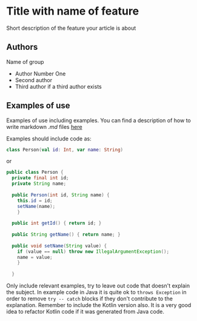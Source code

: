 # Title with name of feature

Short description of the feature your article is about

## Authors

Name of group 

* Author Number One
* Second author
* Third author if a third author exists

## Examples of use

Examples of use including examples.
You can find a description of how to write markdown *.md* files
[here](https://github.com/adam-p/markdown-here/wiki/Markdown-Cheatsheet "Markdown Cheatsheet")

Examples should include code as:

```kotlin
class Person(val id: Int, var name: String)
```
or
```java
public class Person {
  private final int id;
  private String name;
  
  public Person(int id, String name) {
    this.id = id;
    setName(name);
    }
  
  public int getId() { return id; }
  
  public String getName() { return name; }
  
  public void setName(String value) { 
    if (value == null) throw new IllegalArgumentException();
    name = value;
    }
  
  }
```

Only include relevant examples, try to leave out code that doesn't explain the subject.
In example code in Java it is quite ok to `throws Exception` in order to remove `try -- catch` blocks if they don't contribute
to the explanation. Remember to include the Kotlin version also.
It is a very good idea to refactor Kotlin code if it was generated from Java code.



